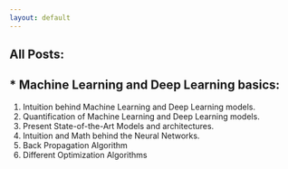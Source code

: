 ```yaml
---
layout: default
---
```

## All Posts:
## * Machine Learning and Deep Learning basics:
  1. Intuition behind Machine Learning and Deep Learning models.
  1. Quantification of Machine Learning and Deep Learning models.
  1. Present State-of-the-Art Models and architectures.
  1. Intuition and Math behind the Neural Networks.
  1. Back Propagation Algorithm
  1. Different Optimization Algorithms
